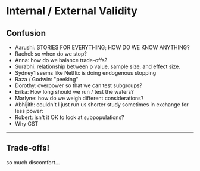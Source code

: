 # Internal / External Validity

## Confusion

- Aarushi: STORIES FOR EVERYTHING; HOW DO WE KNOW ANYTHING?
- Rachel: so when do we stop?
- Anna: how do we balance trade-offs?
- Surabhi: relationship between p value, sample size, and effect size.
- Sydney1 seems like Netflix is doing endogenous stopping
- Raza / Godwin: "peeking"
- Dorothy: overpower so that we can test subgroups?
- Erika: How long should we run / test the waters?
- Marlyne: how do we weigh different considerations?
- Abhijith: couldn't I just run us shorter study sometimes in exchange for less power:
- Robert: isn't it OK to look at subpopulations?
- Why GST
----

## Trade-offs!

so much discomfort...
